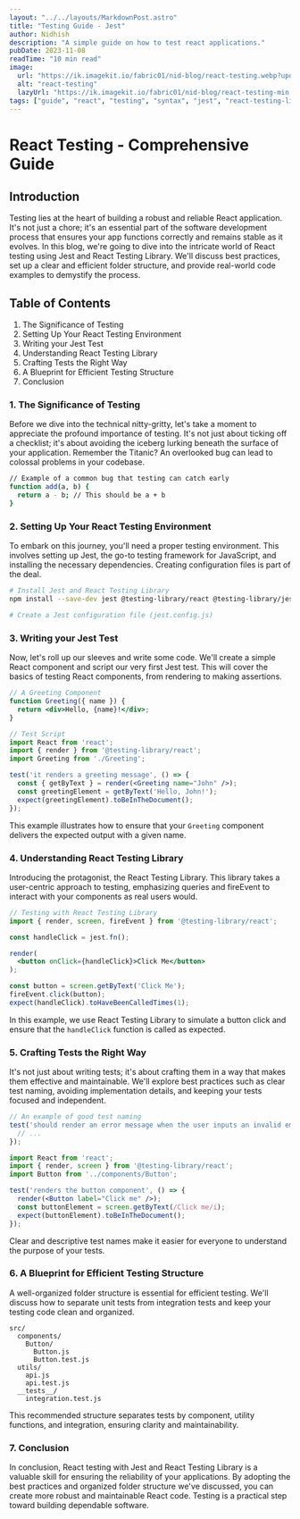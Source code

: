 ```yaml
---
layout: "../../layouts/MarkdownPost.astro"
title: "Testing Guide - Jest"
author: Nidhish
description: "A simple guide on how to test react applications."
pubDate: 2023-11-08
readTime: "10 min read"
image:
  url: "https://ik.imagekit.io/fabric01/nid-blog/react-testing.webp?updatedAt=1699443923621"
  alt: "react-testing"
  lazyUrl: "https://ik.imagekit.io/fabric01/nid-blog/react-testing-min.jpg?updatedAt=1699443923663"
tags: ["guide", "react", "testing", "syntax", "jest", "react-testing-library"]
---
```


# React Testing - Comprehensive Guide

## Introduction
Testing lies at the heart of building a robust and reliable React application. It's not just a chore; it's an essential part of the software development process that ensures your app functions correctly and remains stable as it evolves. In this blog, we're going to dive into the intricate world of React testing using Jest and React Testing Library. We'll discuss best practices, set up a clear and efficient folder structure, and provide real-world code examples to demystify the process.

## Table of Contents
1. The Significance of Testing
2. Setting Up Your React Testing Environment
3. Writing your Jest Test
4. Understanding React Testing Library
5. Crafting Tests the Right Way
6. A Blueprint for Efficient Testing Structure
7. Conclusion

### 1. The Significance of Testing

Before we dive into the technical nitty-gritty, let's take a moment to appreciate the profound importance of testing. It's not just about ticking off a checklist; it's about avoiding the iceberg lurking beneath the surface of your application. Remember the Titanic? An overlooked bug can lead to colossal problems in your codebase.

```bash
// Example of a common bug that testing can catch early
function add(a, b) {
  return a - b; // This should be a + b
}
```

### 2. Setting Up Your React Testing Environment

To embark on this journey, you'll need a proper testing environment. This involves setting up Jest, the go-to testing framework for JavaScript, and installing the necessary dependencies. Creating configuration files is part of the deal.

```bash
# Install Jest and React Testing Library
npm install --save-dev jest @testing-library/react @testing-library/jest-dom

# Create a Jest configuration file (jest.config.js)
```

### 3. Writing your Jest Test

Now, let's roll up our sleeves and write some code. We'll create a simple React component and script our very first Jest test. This will cover the basics of testing React components, from rendering to making assertions.

```jsx
// A Greeting Component
function Greeting({ name }) {
  return <div>Hello, {name}!</div>;
}

// Test Script
import React from 'react';
import { render } from '@testing-library/react';
import Greeting from './Greeting';

test('it renders a greeting message', () => {
  const { getByText } = render(<Greeting name="John" />);
  const greetingElement = getByText('Hello, John!');
  expect(greetingElement).toBeInTheDocument();
});
```

This example illustrates how to ensure that your `Greeting` component delivers the expected output with a given name.

### 4. Understanding React Testing Library

Introducing the protagonist, the React Testing Library. This library takes a user-centric approach to testing, emphasizing queries and fireEvent to interact with your components as real users would.

```jsx
// Testing with React Testing Library
import { render, screen, fireEvent } from '@testing-library/react';

const handleClick = jest.fn();

render(
  <button onClick={handleClick}>Click Me</button>
);

const button = screen.getByText('Click Me');
fireEvent.click(button);
expect(handleClick).toHaveBeenCalledTimes(1);
```

In this example, we use React Testing Library to simulate a button click and ensure that the `handleClick` function is called as expected.

### 5. Crafting Tests the Right Way

It's not just about writing tests; it's about crafting them in a way that makes them effective and maintainable. We'll explore best practices such as clear test naming, avoiding implementation details, and keeping your tests focused and independent.

```jsx
// An example of good test naming
test('should render an error message when the user inputs an invalid email', () => {
  // ...
});
```

```jsx
import React from 'react';
import { render, screen } from '@testing-library/react';
import Button from '../components/Button';

test('renders the button component', () => {
  render(<Button label="Click me" />);
  const buttonElement = screen.getByText(/Click me/i);
  expect(buttonElement).toBeInTheDocument();
});

```

Clear and descriptive test names make it easier for everyone to understand the purpose of your tests.

### 6. A Blueprint for Efficient Testing Structure

A well-organized folder structure is essential for efficient testing. We'll discuss how to separate unit tests from integration tests and keep your testing code clean and organized.

```
src/
  components/
    Button/
      Button.js
      Button.test.js
  utils/
    api.js
    api.test.js
  __tests__/
    integration.test.js
```

This recommended structure separates tests by component, utility functions, and integration, ensuring clarity and maintainability.

### 7. Conclusion

In conclusion, React testing with Jest and React Testing Library is a valuable skill for ensuring the reliability of your applications. By adopting the best practices and organized folder structure we've discussed, you can create more robust and maintainable React code. Testing is a practical step toward building dependable software.

